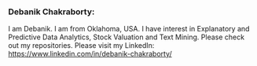 ### Debanik Chakraborty: 
I am Debanik. I am from Oklahoma, USA. I have interest in Explanatory and Predictive Data Analytics, Stock Valuation and Text Mining. 
Please check out my repositories. Please visit my LinkedIn: https://www.linkedin.com/in/debanik-chakraborty/
